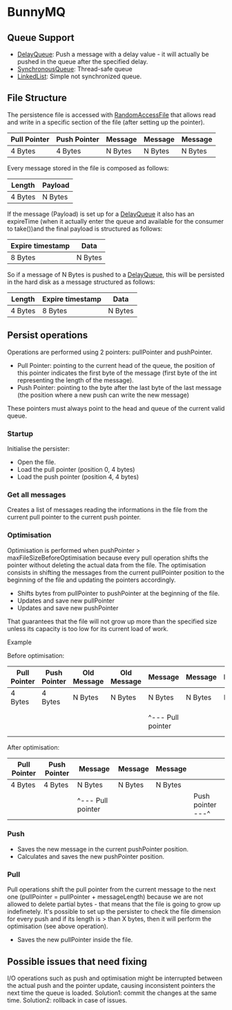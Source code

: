 # BunnyMQ

## Queue Support

- [DelayQueue](https://docs.oracle.com/javase/8/docs/api/java/util/concurrent/DelayQueue.html): Push a message with a delay value - it will actually be pushed in the queue after the specified delay.
- [SynchronousQueue](https://docs.oracle.com/javase/8/docs/api/java/util/concurrent/SynchronousQueue.html): Thread-safe queue
- [LinkedList](https://docs.oracle.com/javase/8/docs/api/java/util/LinkedList.html): Simple not synchronized queue.

## File Structure

The persistence file is accessed with [RandomAccessFile](https://docs.oracle.com/javase/8/docs/api/java/io/RandomAccessFile.html) that allows read and write in a specific section of the file (after setting up the pointer).

| Pull Pointer | Push Pointer | Message | Message | Message |
| --- | --- | --- | --- | --- |
| 4 Bytes | 4 Bytes | N Bytes | N Bytes | N Bytes

Every message stored in the file is composed as follows:

| Length | Payload |
| --- | --- |
| 4 Bytes | N Bytes |

If the message (Payload) is set up for a [DelayQueue](https://docs.oracle.com/javase/8/docs/api/java/util/concurrent/DelayQueue.html) it also has an expireTime (when it actually enter the queue and available for the consumer to take())and the final payload is structured as follows:

| Expire timestamp | Data |
| --- | --- |
| 8 Bytes | N Bytes |

So if a message of N Bytes is pushed to a [DelayQueue](https://docs.oracle.com/javase/8/docs/api/java/util/concurrent/DelayQueue.html), this will be persisted in the hard disk as a message structured as follows:

| Length | Expire timestamp | Data |
| --- | --- | --- |
| 4 Bytes | 8 Bytes | N Bytes |

## Persist operations

Operations are performed using 2 pointers: pullPointer and pushPointer.

- Pull Pointer: pointing to the current head of the queue, the position of this pointer indicates the first byte of the message (first byte of the int representing the length of the message).
- Push Pointer: pointing to the byte after the last byte of the last message (the position where a new push can write the new message)

These pointers must always point to the head and queue of the current valid queue.

### Startup

Initialise the persister:

- Open the file.
- Load the pull pointer (position 0, 4 bytes)
- Load the push pointer (position 4, 4 bytes)

### Get all messages

Creates a list of messages reading the informations in the file from the current pull pointer to the current push pointer.

### Optimisation

Optimisation is performed when pushPointer > maxFileSizeBeforeOptimisation because every pull operation shifts the pointer without deleting the actual data from the file.
The optimisation consists in shifting the messages from the current pullPointer position to the beginning of the file and updating the pointers accordingly.

- Shifts bytes from pullPointer to pushPointer at the beginning of the file.
- Updates and save new pullPointer
- Updates and save new pushPointer

That guarantees that the file will not grow up more than the specified size unless its capacity is too low for its current load of work.

Example

Before optimisation:

| Pull Pointer | Push Pointer | Old Message | Old Message | Message | Message | Message |  |
| --- | --- | --- | --- | --- | --- | --- | --- |
| 4 Bytes | 4 Bytes | N Bytes | N Bytes | N Bytes | N Bytes | N Bytes |  |
|  |  |  |  | ^--- Pull pointer |  |  | Push pointer ---^ |

After optimisation:

| Pull Pointer | Push Pointer | Message | Message | Message |  |
| --- | --- | --- | --- | --- | --- |
| 4 Bytes | 4 Bytes | N Bytes | N Bytes | N Bytes |  |
|  |  | ^--- Pull pointer |  |  | Push pointer ---^ |

### Push

- Saves the new message in the current pushPointer position.
- Calculates and saves the new pushPointer position.

### Pull

Pull operations shift the pull pointer from the current message to the next one (pullPointer = pullPointer + messageLength) because we are not allowed to delete partial bytes - that means that the file is going to grow up indefinetely. 
It's possible to set up the persister to check the file dimension for every push and if its length is > than X bytes, then it will perform the optimisation (see above operation).

- Saves the new pullPointer inside the file.

## Possible issues that need fixing

I/O operations such as push and optimisation might be interrupted between the actual push and the pointer update, causing inconsistent pointers the next time the queue is loaded.
Solution1: commit the changes at the same time.
Solution2: rollback in case of issues.
